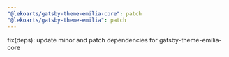 ```yaml
---
"@lekoarts/gatsby-theme-emilia-core": patch
"@lekoarts/gatsby-theme-emilia": patch
---
```


fix(deps): update minor and patch dependencies for gatsby-theme-emilia-core
